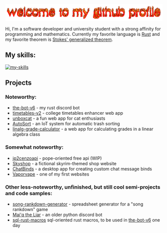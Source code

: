 ![welcome](./welcome-to-my-github-profile.gif)

Hi, I'm a software developer and university student with a strong affinity for programming and mathematics. Currently my favorite language is [Rust](https://www.rust-lang.org/) and my favorite theorem is [Stokes' generalized theorem](https://en.wikipedia.org/wiki/Generalized_Stokes_theorem).

## My skills:

[![my-skills](https://skillicons.dev/icons?i=rust,py,c,cs,dotnet,html,css,js,ts,nodejs,react,remix,angular,tailwind,bootstrap,materialui,express,fastapi,postman,prisma,mongodb,sqlite,postgresql,supabase,raspberrypi,aws,vercel,bash,latex,md)](https://skillicons.dev)

## Projects

### Noteworthy:

- [the-bot-v6](https://github.com/rootofminus1atu/the-bot-v6) - my rust discord bot
- [timetables-v2](https://github.com/rootofminus1atu/timetables-v2) - college timetables enhancer web app
- [unboxcat](https://github.com/rootofminus1atu/unboxcat) - a fun web app for cat enthusiasts
- [AutoSort](https://github.com/AmethystCash/AutoSort) - an IoT system for automatic trash sorting
- [linalg-grade-calculator](https://github.com/rootofminus1atu/linalg-grade-calculator) - a web app for calculating grades in a linear algebra class

### Somewhat noteworthy:

- [jp2cenzoapi](https://github.com/rootofminus1atu/jp2cenzoapi) - pope-oriented free api (WIP)
- [Skyshop](https://github.com/rootofminus1atu/Skyshop) - a fictional skyrim-themed shop website
- [ChatBinds](https://github.com/rootofminus1atu/ChatBinds) - a desktop app for creating custom chat message binds
- [Vaporvape](https://github.com/rootofminus1atu/Vaporvape) - one of my first websites

### Other less-noteworthy, unfinished, but still cool semi-projects and code samples:

- [song-rankdown-generator](https://github.com/rootofminus1atu/Python-tings/tree/main/Song%20Rankdowns/Sheet%20generator) - spreadsheet generator for a "song rankdown" game
- [Mai'q the Liar](https://github.com/rootofminus1atu/Python-tings/tree/main/Maiq%20bot) - an older python discord bot
- [sql-rust-macros](https://github.com/rootofminus1atu/Rust-tings/blob/main/marco-proc-workspace/hello_macro_derive/src/table_impl.rs) sql-oriented rust macros, to be used in [the-bot-v6](https://github.com/rootofminus1atu/the-bot-v6) one day

